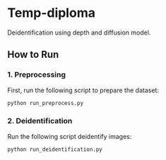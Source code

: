 # Temp-diploma
Deidentification using depth and diffusion model.

## How to Run

### 1. Preprocessing

First, run the following script to prepare the dataset:

```bash
python run_preprocess.py
```
### 2. Deidentification

Run the following script deidentify images:

```bash
python run_deidentification.py
```
